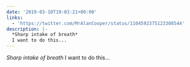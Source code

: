 ```yaml
---
date: '2019-03-10T19:03:21+00:00'
links:
  - 'https://twitter.com/MrAlanCooper/status/1104592375123308544'
description: |-
  *Sharp intake of breath*
  I want to do this...
---
```

*Sharp intake of breath*
I want to do this... 
